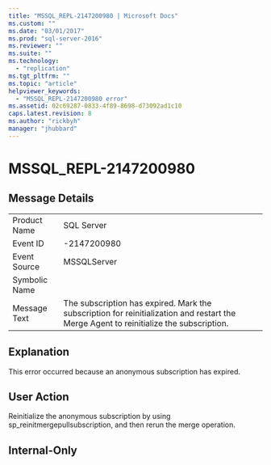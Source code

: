 ```yaml
---
title: "MSSQL_REPL-2147200980 | Microsoft Docs"
ms.custom: ""
ms.date: "03/01/2017"
ms.prod: "sql-server-2016"
ms.reviewer: ""
ms.suite: ""
ms.technology: 
  - "replication"
ms.tgt_pltfrm: ""
ms.topic: "article"
helpviewer_keywords: 
  - "MSSQL_REPL-2147200980 error"
ms.assetid: 02c69287-0833-4f89-8698-d73092ad1c10
caps.latest.revision: 8
ms.author: "rickbyh"
manager: "jhubbard"
---
```

# MSSQL_REPL-2147200980
    
## Message Details  
  
|||  
|-|-|  
|Product Name|SQL Server|  
|Event ID|-2147200980|  
|Event Source|MSSQLServer|  
|Symbolic Name||  
|Message Text|The subscription has expired. Mark the subscription for reinitialization and restart the Merge Agent to reinitialize the subscription.|  
  
## Explanation  
 This error occurred because an anonymous subscription has expired.  
  
## User Action  
 Reinitialize the anonymous subscription by using sp_reinitmergepullsubscription, and then rerun the merge operation.  
  
## Internal-Only  
  